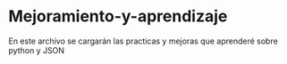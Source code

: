 # Mejoramiento-y-aprendizaje
En este archivo se cargarán las practicas y mejoras que aprenderé sobre python y JSON
